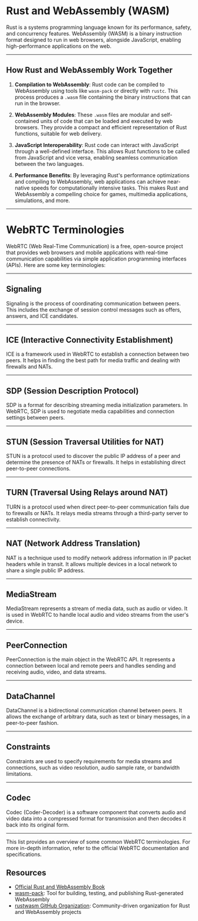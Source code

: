 # Rust and WebAssembly (WASM)

Rust is a systems programming language known for its performance, safety, and concurrency features. WebAssembly (WASM) is a binary instruction format designed to run in web browsers, alongside JavaScript, enabling high-performance applications on the web.

---
## How Rust and WebAssembly Work Together

1. **Compilation to WebAssembly**: Rust code can be compiled to WebAssembly using tools like `wasm-pack` or directly with `rustc`. This process produces a `.wasm` file containing the binary instructions that can run in the browser.

2. **WebAssembly Modules**: These `.wasm` files are modular and self-contained units of code that can be loaded and executed by web browsers. They provide a compact and efficient representation of Rust functions, suitable for web delivery.

3. **JavaScript Interoperability**: Rust code can interact with JavaScript through a well-defined interface. This allows Rust functions to be called from JavaScript and vice versa, enabling seamless communication between the two languages.

4. **Performance Benefits**: By leveraging Rust's performance optimizations and compiling to WebAssembly, web applications can achieve near-native speeds for computationally intensive tasks. This makes Rust and WebAssembly a compelling choice for games, multimedia applications, simulations, and more.

---

# WebRTC Terminologies

WebRTC (Web Real-Time Communication) is a free, open-source project that provides web browsers and mobile applications with real-time communication capabilities via simple application programming interfaces (APIs). Here are some key terminologies:

---

## Signaling

Signaling is the process of coordinating communication between peers. This includes the exchange of session control messages such as offers, answers, and ICE candidates.

---

## ICE (Interactive Connectivity Establishment)

ICE is a framework used in WebRTC to establish a connection between two peers. It helps in finding the best path for media traffic and dealing with firewalls and NATs.

---

## SDP (Session Description Protocol)

SDP is a format for describing streaming media initialization parameters. In WebRTC, SDP is used to negotiate media capabilities and connection settings between peers.

---

## STUN (Session Traversal Utilities for NAT)

STUN is a protocol used to discover the public IP address of a peer and determine the presence of NATs or firewalls. It helps in establishing direct peer-to-peer connections.

---

## TURN (Traversal Using Relays around NAT)

TURN is a protocol used when direct peer-to-peer communication fails due to firewalls or NATs. It relays media streams through a third-party server to establish connectivity.

---

## NAT (Network Address Translation)

NAT is a technique used to modify network address information in IP packet headers while in transit. It allows multiple devices in a local network to share a single public IP address.

---

## MediaStream

MediaStream represents a stream of media data, such as audio or video. It is used in WebRTC to handle local audio and video streams from the user's device.

---

## PeerConnection

PeerConnection is the main object in the WebRTC API. It represents a connection between local and remote peers and handles sending and receiving audio, video, and data streams.

---

## DataChannel

DataChannel is a bidirectional communication channel between peers. It allows the exchange of arbitrary data, such as text or binary messages, in a peer-to-peer fashion.

---

## Constraints

Constraints are used to specify requirements for media streams and connections, such as video resolution, audio sample rate, or bandwidth limitations.

---

## Codec

Codec (Coder-Decoder) is a software component that converts audio and video data into a compressed format for transmission and then decodes it back into its original form.

---

This list provides an overview of some common WebRTC terminologies. For more in-depth information, refer to the official WebRTC documentation and specifications.


## Resources

- [Official Rust and WebAssembly Book](https://rustwasm.github.io/book/)
- [wasm-pack](https://github.com/rustwasm/wasm-pack): Tool for building, testing, and publishing Rust-generated WebAssembly
- [rustwasm GitHub Organization](https://github.com/rustwasm): Community-driven organization for Rust and WebAssembly projects

